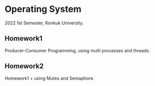 # Operating System
2022 1st Semester, Konkuk University.

## Homework1
Producer-Consumer Programming, using multi processes and threads.

## Homework2
Homework1 + using Mutex and Semaphore.

